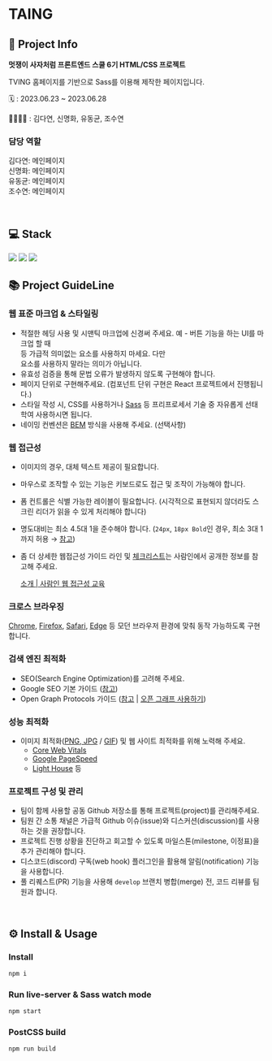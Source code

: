 # TAING
## 🚀 Project Info

**멋쟁이 사자처럼 프론트엔드 스쿨 6기 HTML/CSS 프로젝트**

TVING 홈페이지를 기반으로 Sass를 이용해 제작한 페이지입니다.

🗓️   : 2023.06.23 ~ 2023.06.28

👩‍💻🧑‍💻 : 김다연, 신명화, 유동균, 조수연 

### 담당 역할
김다연: 메인페이지 <br>
신명화: 메인페이지 <br>
유동균: 메인페이지 <br>
조수연: 메인페이지 <br>

 <br>

## 💻 Stack
<img src="https://img.shields.io/badge/html5-E34F26?style=for-the-badge&logo=html5&logoColor=white"> 
<img src="https://img.shields.io/badge/css-1572B6?style=for-the-badge&logo=css3&logoColor=white"> 
<img src="https://img.shields.io/badge/Sass-CC6699?style=for-the-badge&logo=Sass&logoColor=white">

<br>

## 📚 Project GuideLine

### 웹 표준 마크업 & 스타일링
- 적절한 헤딩 사용 및 시맨틱 마크업에 신경써 주세요.
예 - 버튼 기능을 하는 UI를 마크업 할 때 <div> 등 가급적 의미없는 요소를 사용하지 마세요.
다만 <div> 요소를 사용하지 말라는 의미가 아닙니다.
- 유효성 검증을 통해 문법 오류가 발생하지 않도록 구현해야 합니다.
- 페이지 단위로 구현해주세요. (컴포넌트 단위 구현은 React 프로젝트에서 진행됩니다.)
- 스타일 작성 시, CSS를 사용하거나 [Sass](https://sass-lang.com/) 등 프리프로세서 기술 중 자유롭게 선태학여 사용하시면 됩니다.
- 네이밍 컨벤션은 [BEM](https://getbem.com/) 방식을 사용해 주세요. (선택사항)

### 웹 접근성
- 이미지의 경우, 대체 텍스트 제공이 필요합니다.
- 마우스로 조작할 수 있는 기능은 키보드로도 접근 및 조작이 가능해야 합니다.
- 폼 컨트롤은 식별 가능한 레이블이 필요합니다.
(시각적으로 표현되지 않더라도 스크린 리더가 읽을 수 있게 처리해야 합니다)
- 명도대비는 최소 4.5대 1을 준수해야 합니다. (`24px`, `18px Bold`인 경우, 최소 3대 1까지 허용 → [참고](https://www.w3.org/TR/WCAG22/#contrast-minimum))
- 좀 더 상세한 웹접근성 가이드 라인 및 [체크리스트](https://www.notion.so/32d50962016c4c90a04c8447298434fc?pvs=21)는 사람인에서 공개한 정보를 참고해 주세요.
    
    [소개 | 사람인 웹 접근성 교육](https://saramin.github.io/a11y)

### 크로스 브라우징

[Chrome](https://www.google.co.kr/chrome/?brand=CHBD&gclid=Cj0KCQiA_P6dBhD1ARIsAAGI7HCkKHmRUA37MyyZL1ncHFH3j3ksUAGN8MwjAVt-D8VDhqQJSI6uJxcaAsj-EALw_wcB&gclsrc=aw.ds), [Firefox](https://www.mozilla.org/ko/firefox/new/), [Safari](https://www.apple.com/kr/safari/), [Edge](https://www.microsoft.com/ko-kr/edge?form=MA13FJ) 등 모던 브라우저 환경에 맞춰 동작 가능하도록 구현 합니다.

### 검색 엔진 최적화

- SEO(Search Engine Optimization)를 고려해 주세요.
- Google SEO 기본 가이드 ([참고](https://developers.google.com/search/docs/fundamentals/seo-starter-guide?hl=ko))
- Open Graph Protocols 가이드 ([참고](https://ogp.me/) | [오픈 그래프 사용하기](https://velog.io/@sweetpumpkin/Open-Graph-%EC%95%8C%EC%95%84%EB%B3%B4%EA%B8%B0))

### 성능 최적화

- 이미지 최적화([PNG, JPG](https://tinypng.com/) / [GIF](https://ezgif.com/)) 및 웹 사이트 최적화를 위해 노력해 주세요.
    - [Core Web Vitals](https://web.dev/vitals/)
    - [Google PageSpeed](https://pagespeed.web.dev/)
    - [Light House](https://github.com/GoogleChrome/lighthouse) 등

### 프로젝트 구성 및 관리

- 팀이 함께 사용할 공동 Github 저장소를 통해 프로젝트(project)를 관리해주세요.
- 팀원 간 소통 채널은 가급적 Github 이슈(issue)와 디스커션(discussion)를 사용하는 것을 권장합니다.
- 프로젝트 진행 상황을 진단하고 회고할 수 있도록 마일스톤(milestone, 이정표)을 추가 관리해야 합니다.
- 디스코드(discord) 구독(web hook) 플러그인을 활용해 알림(notification) 기능을 사용합니다.
- 풀 리퀘스트(PR) 기능을 사용해 `develop` 브랜치 병합(merge) 전, 코드 리뷰를 팀원과 합니다.

<br>

## ⚙️ Install & Usage

### Install
```bash
npm i
```
### Run live-server & Sass watch mode

```bash
npm start
```
### PostCSS build

```bash
npm run build
```




